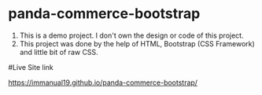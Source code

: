# panda-commerce-bootstrap

1. This is a demo project. I don't own the design or code of this project.
2. This project was done by the help of HTML, Bootstrap (CSS Framework) and little bit of raw CSS.

#Live Site link

https://immanual19.github.io/panda-commerce-bootstrap/
